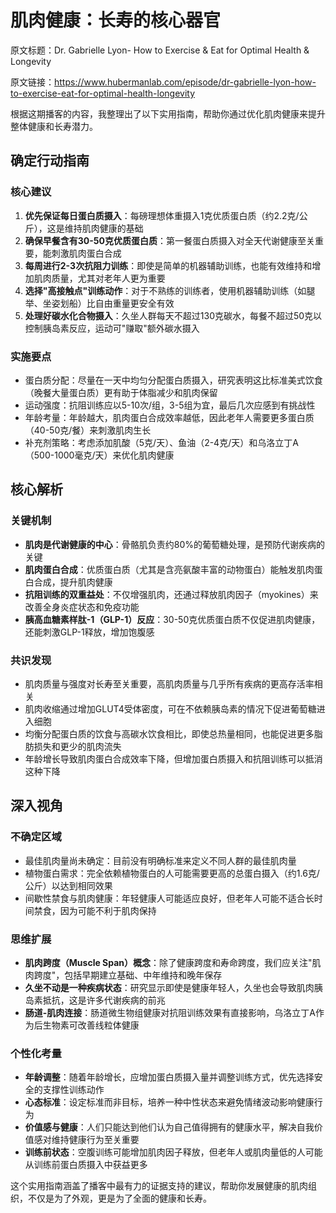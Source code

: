 # 肌肉健康：长寿的核心器官

原文标题：Dr. Gabrielle Lyon- How to Exercise & Eat for Optimal Health & Longevity

原文链接：https://www.hubermanlab.com/episode/dr-gabrielle-lyon-how-to-exercise-eat-for-optimal-health-longevity

<YouTube videoId="WFcYF_pxLgA" />

根据这期播客的内容，我整理出了以下实用指南，帮助你通过优化肌肉健康来提升整体健康和长寿潜力。

## 确定行动指南

### 核心建议
1. **优先保证每日蛋白质摄入**：每磅理想体重摄入1克优质蛋白质（约2.2克/公斤），这是维持肌肉健康的基础
2. **确保早餐含有30-50克优质蛋白质**：第一餐蛋白质摄入对全天代谢健康至关重要，能刺激肌肉蛋白合成
3. **每周进行2-3次抗阻力训练**：即使是简单的机器辅助训练，也能有效维持和增加肌肉质量，尤其对老年人更为重要
4. **选择"高接触点"训练动作**：对于不熟练的训练者，使用机器辅助训练（如腿举、坐姿划船）比自由重量更安全有效
5. **处理好碳水化合物摄入**：久坐人群每天不超过130克碳水，每餐不超过50克以控制胰岛素反应，运动可"赚取"额外碳水摄入

### 实施要点
* 蛋白质分配：尽量在一天中均匀分配蛋白质摄入，研究表明这比标准美式饮食（晚餐大量蛋白质）更有助于体脂减少和肌肉保留
* 运动强度：抗阻训练应以5-10次/组，3-5组为宜，最后几次应感到有挑战性
* 年龄考量：年龄越大，肌肉蛋白合成效率越低，因此老年人需要更多蛋白质（40-50克/餐）来刺激肌肉生长
* 补充剂策略：考虑添加肌酸（5克/天）、鱼油（2-4克/天）和乌洛立丁A（500-1000毫克/天）来优化肌肉健康

## 核心解析

### 关键机制
* **肌肉是代谢健康的中心**：骨骼肌负责约80%的葡萄糖处理，是预防代谢疾病的关键
* **肌肉蛋白合成**：优质蛋白质（尤其是含亮氨酸丰富的动物蛋白）能触发肌肉蛋白合成，提升肌肉健康
* **抗阻训练的双重益处**：不仅增强肌肉，还通过释放肌肉因子（myokines）来改善全身炎症状态和免疫功能
* **胰高血糖素样肽-1（GLP-1）反应**：30-50克优质蛋白质不仅促进肌肉健康，还能刺激GLP-1释放，增加饱腹感

### 共识发现
* 肌肉质量与强度对长寿至关重要，高肌肉质量与几乎所有疾病的更高存活率相关
* 肌肉收缩通过增加GLUT4受体密度，可在不依赖胰岛素的情况下促进葡萄糖进入细胞
* 均衡分配蛋白质的饮食与高碳水饮食相比，即使总热量相同，也能促进更多脂肪损失和更少的肌肉流失
* 年龄增长导致肌肉蛋白合成效率下降，但增加蛋白质摄入和抗阻训练可以抵消这种下降

## 深入视角

### 不确定区域
* 最佳肌肉量尚未确定：目前没有明确标准来定义不同人群的最佳肌肉量
* 植物蛋白需求：完全依赖植物蛋白的人可能需要更高的总蛋白摄入（约1.6克/公斤）以达到相同效果
* 间歇性禁食与肌肉健康：年轻健康人可能适应良好，但老年人可能不适合长时间禁食，因为可能不利于肌肉保持

### 思维扩展
* **肌肉跨度（Muscle Span）概念**：除了健康跨度和寿命跨度，我们应关注"肌肉跨度"，包括早期建立基础、中年维持和晚年保存
* **久坐不动是一种疾病状态**：研究显示即使是健康年轻人，久坐也会导致肌肉胰岛素抵抗，这是许多代谢疾病的前兆
* **肠道-肌肉连接**：肠道微生物组健康对抗阻训练效果有直接影响，乌洛立丁A作为后生物素可改善线粒体健康

### 个性化考量
* **年龄调整**：随着年龄增长，应增加蛋白质摄入量并调整训练方式，优先选择安全的支撑性训练动作
* **心态标准**：设定标准而非目标，培养一种中性状态来避免情绪波动影响健康行为
* **价值感与健康**：人们只能达到他们认为自己值得拥有的健康水平，解决自我价值感对维持健康行为至关重要
* **训练前状态**：空腹训练可能增加肌肉因子释放，但老年人或肌肉量低的人可能从训练前蛋白质摄入中获益更多

这个实用指南涵盖了播客中最有力的证据支持的建议，帮助你发展健康的肌肉组织，不仅是为了外观，更是为了全面的健康和长寿。
